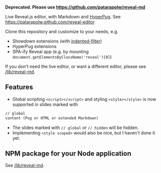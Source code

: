**Deprecated. Please use <https://github.com/patarapolw/reveal-md>**

Live Reveal.js editor, with Markdown and [HyperPug](https://github.com/patarapolw/hyperpug). See <https://patarapolw.github.com/reveal-editor>

Clone this repository and customize to your needs, e.g.
- Showdown extensions (with [indented-filter](https://github.com/patarapolw/indented-filter))
- HyperPug extensions
- SPA-ify Reveal app (e.g. by mounting `document.getElementsByClassName('reveal')[0]`)

If you don't need the live editor, or want a different editor, please see [/lib/reveal-md](/lib/reveal-md).

## Features

- Global scripting `<script></script>` and styling `<style></style>` is now supported in slides marked with

```markdown
// global
content (Pug or HTML or extended Markdown)
```

- The slides marked with `// global` or `// hidden` will be hidden.
- Implementing `<style scoped>` would also be nice, but I haven't done it yet.

## NPM package for your Node application

See [/lib/reveal-md](/lib/reveal-md).
